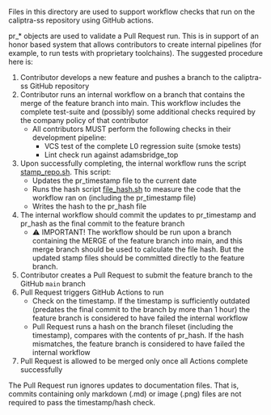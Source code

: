 Files in this directory are used to support workflow checks that run on the caliptra-ss repository using GitHub actions.

pr\_\* objects are used to validate a Pull Request run. This is in support of an honor based system that allows contributors to create internal pipelines (for example, to run tests with proprietary toolchains). The suggested procedure here is:
  1. Contributor develops a new feature and pushes a branch to the caliptra-ss GitHub repository
  1. Contributor runs an internal workflow on a branch that contains the merge of the feature branch into main. This workflow includes the complete test-suite and (possibly) some additional checks required by the company policy of that contributor
      - All contributors MUST perform the following checks in their development pipeline:
        - VCS test of the complete L0 regression suite (smoke tests)
        - Lint check run against adamsbridge_top
  1. Upon successfully completing, the internal workflow runs the script [stamp_repo.sh](../scripts/stamp_repo.sh). This script:
      - Updates the pr\_timestamp file to the current date
      - Runs the hash script [file_hash.sh](../scripts/file_hash.sh) to measure the code that the workflow ran on (including the pr\_timestamp file)
      - Writes the hash to the pr\_hash file
  1. The internal workflow should commit the updates to pr\_timestamp and pr\_hash as the final commit to the feature branch
      - ⚠️  IMPORTANT! The workflow should be run upon a branch containing the MERGE of the feature branch into main, and this merge branch should be used to calculate the file hash. But the updated stamp files should be committed directly to the feature branch.
  1. Contributor creates a Pull Request to submit the feature branch to the GitHub `main` branch
  1. Pull Request triggers GitHub Actions to run
      - Check on the timestamp. If the timestamp is sufficiently outdated (predates the final commit to the branch by more than 1 hour) the feature branch is considered to have failed the internal workflow
      - Pull Request runs a hash on the branch fileset (including the timestamp), compares with the contents of pr\_hash. If the hash mismatches, the feature branch is considered to have failed the internal workflow
  1. Pull Request is allowed to be merged only once all Actions complete successfully

The Pull Request run ignores updates to documentation files. That is, commits containing only markdown (.md) or image (.png) files are not required to pass the timestamp/hash check.
